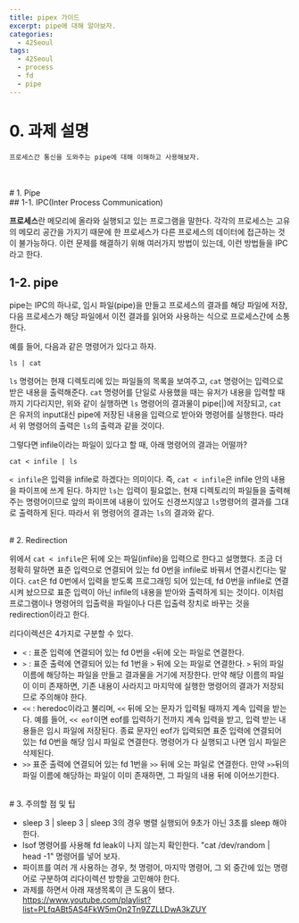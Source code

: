 ```yaml
---
title: pipex 가이드
excerpt: pipe에 대해 알아보자.
categories:
  - 42Seoul
tags:
  - 42Seoul
  - process
  - fd
  - pipe
---
```

# 0. 과제 설명
	프로세스간 통신을 도와주는 pipe에 대해 이해하고 사용해보자.

<br>
<br>
# 1. Pipe
<br>
## 1-1. IPC(Inter Process Communication)

**프로세스**란 메모리에 올라와 실행되고 있는 프로그램을 말한다. 각각의 프로세스는 고유의 메모리 공간을 가지기 때문에 한 프로세스가 다른 프로세스의 데이터에 접근하는 것이 불가능하다. 이런 문제를 해결하기 위해 여러가지 방법이 있는데, 이런 방법들을 IPC라고 한다.

## 1-2. pipe

pipe는 IPC의 하나로, 임시 파일(pipe)을 만들고 프로세스의 결과를 해당 파일에 저장, 다음 프로세스가 해당 파일에서 이전 결과를 읽어와 사용하는 식으로 프로세스간에 소통한다.

예를 들어, 다음과 같은 명령어가 있다고 하자.
```command
ls | cat
```
``ls`` 명령어는 현재 디렉토리에 있는 파일들의 목록을 보여주고, ``cat`` 명령어는 입력으로 받은 내용을 출력해준다. ``cat`` 명령어를 단일로 사용했을 때는 유저가 내용을 입력할 때까지 기다리지만, 위와 같이 실행하면 ``ls`` 명령어의 결과물이 pipe(|)에 저장되고, ``cat`` 은 유저의 input대신 pipe에 저장된 내용을 입력으로 받아와 명령어를 실행한다. 따라서 위 명령어의 출력은 ``ls``의 출력과 같을 것이다.

그렇다면 infile이라는 파일이 있다고 할 때, 아래 명령어의 결과는 어떨까?
```command
cat < infile | ls
```

``< infile``은 입력을 infile로 하겠다는 의미이다. 즉, ``cat < infile``은 infile 안의 내용을 파이프에 쓰게 된다. 하지만 ``ls``는 입력이 필요없는, 현재 디렉토리의 파일들을 출력해주는 명령어이므로 앞의 파이프에 내용이 있어도 신경쓰지않고 ``ls``명령어의 결과를 그대로 출력하게 된다. 따라서 위 명령어의 결과는 ``ls``의 결과와 같다.

</br>
# 2. Redirection

위에서 ``cat < infile``은 뒤에 오는 파일(infile)을 입력으로 한다고 설명했다. 조금 더 정확히 말하면 표준 입력으로 연결되어 있는 fd 0번을 infile로 바꿔서 연결시킨다는 말이다. ``cat``은 fd 0번에서 입력을 받도록 프로그래밍 되어 있는데, fd 0번을 infile로 연결시켜 놨으므로 표준 입력이 아닌 infile의 내용을 받아와 출력하게 되는 것이다. 이처럼 프로그램이나 명령어의 입출력을 파일이나 다른 입출력 장치로 바꾸는 것을 redirection이라고 한다.

리다이렉션은 4가지로 구분할 수 있다.

- ``<`` : 표준 입력에 연결되어 있는 fd 0번을 ``<``뒤에 오는 파일로 연결한다.
- ``>`` : 표준 출력에 연결되어 있는 fd 1번을 ``>`` 뒤에 오는 파일로 연결한다. ``>`` 뒤의 파일이름에 해당하는 파일을 만들고 결과물을 거기에 저장한다. 만약 해당 이름의 파일이 이미 존재하면, 기존 내용이 사라지고 마지막에 실행한 명령어의 결과가 저장되므로 주의해야 한다.
- ``<<`` : heredoc이라고 불리며, ``<<`` 뒤에 오는 문자가 입력될 때까지 계속 입력을 받는다. 예를 들어, ``<< eof``이면 eof를 입력하기 전까지 계속 입력을 받고, 입력 받는 내용들은 임시 파일에 저장된다. 종료 문자인 eof가 입력되면 표준 입력에 연결되어 있는 fd 0번을 해당 임시 파일로 연결한다. 명령어가 다 실행되고 나면 임시 파일은 삭제된다. 
- ``>>`` 표준 출력에 연결되어 있는 fd 1번을 ``>>`` 뒤에 오는 파일로 연결한다. 만약 ``>>``뒤의 파일 이름에 해당하는 파일이 이미 존재하면, 그 파일의 내용 뒤에 이어쓰기한다.
<br>
# 3. 주의할 점 및 팁

- sleep 3 | sleep 3 | sleep 3의 경우 병렬 실행되어 9초가 아닌 3초를 sleep 해야 한다.
- lsof 명령어를 사용해 fd leak이 나지 않는지 확인한다.  "cat /dev/random | head -1" 명령어를 넣어 보자.
- 파이프를 여러 개 사용하는 경우, 첫 명령어, 마지막 명령어, 그 외 중간에 있는 명령어로 구분하여 리다이렉션 방향을 고민해야 한다.
- 과제를 하면서 아래 재생목록이 큰 도움이 됐다.
	https://www.youtube.com/playlist?list=PLfqABt5AS4FkW5mOn2Tn9ZZLLDwA3kZUY
